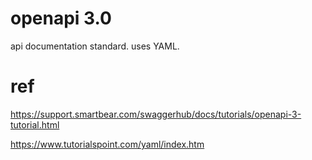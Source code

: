 # openapi 3.0

api documentation standard. uses YAML.	

# ref

https://support.smartbear.com/swaggerhub/docs/tutorials/openapi-3-tutorial.html

https://www.tutorialspoint.com/yaml/index.htm
